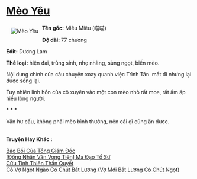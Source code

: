 <a href="https://utruyen.com/meo-yeu/17682/" title="Mèo Yêu"><h1>Mèo Yêu</h1></a><div style="display:table"><img align="right" style="float: left; padding: 10px;" src="https://utruyen.com/images/story/200x260/meo-yeu.jpg" alt="Mèo Yêu"><b>Tên gốc:</b> Miêu Miêu (喵喵)<p></p><b>Độ dài: </b>77 chương<p></p><b>Edit:</b> Dương Lam<p></p><b>Thể loại:</b> hiện đại, trùng sinh, nhẹ nhàng, sủng ngọt, biến mèo.<p></p>Nội dung chính của câu chuyện xoay quanh việc Trình Tân  mất đi nhưng lại được sống lại.<p></p>Tuy nhiên linh hồn của cô xuyên vào một con mèo nhỏ rất moe, rất ấm áp hiểu lòng người.<p></p>* * *<p></p>Văn hư cấu, không phải mèo bình thường, nên cái gì cũng ăn được.</div><p><br><b>Truyện Hay Khác :</b></p><a href="https://utruyen.com/bao-boi-cua-tong-giam-doc/8254/" alt="Bảo Bối Của Tổng Giám Đốc">Bảo Bối Của Tổng Giám Đốc</a><br/><a href="https://dammyh.wordpress.com/2019/11/07/dong-nhan-van-vong-tien-ma-dao-to-su/" alt="[Đồng Nhân Văn Vong Tiện] Ma Đạo Tổ Sư">[Đồng Nhân Văn Vong Tiện] Ma Đạo Tổ Sư</a><br/><a href="https://truyenhot2020.wordpress.com/2019/12/11/cuu-tinh-thien-than-quyet/" alt="Cửu Tinh Thiên Thần Quyết">Cửu Tinh Thiên Thần Quyết</a><br/><a href="https://truyenhot2019.blogspot.com/2019/12/co-vo-ngot-ngao-co-chut-bat-luong-vo-moi-bat-luong-co-chut-ngot.html" alt="Cô Vợ Ngọt Ngào Có Chút Bất Lương (Vợ Mới Bất Lương Có Chút Ngọt)">Cô Vợ Ngọt Ngào Có Chút Bất Lương (Vợ Mới Bất Lương Có Chút Ngọt)</a><br/>